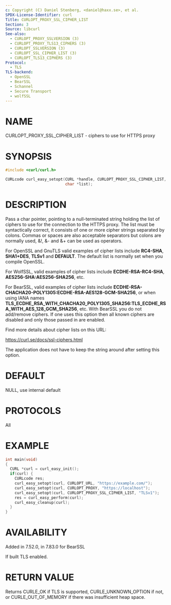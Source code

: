 ```yaml
---
c: Copyright (C) Daniel Stenberg, <daniel@haxx.se>, et al.
SPDX-License-Identifier: curl
Title: CURLOPT_PROXY_SSL_CIPHER_LIST
Section: 3
Source: libcurl
See-also:
  - CURLOPT_PROXY_SSLVERSION (3)
  - CURLOPT_PROXY_TLS13_CIPHERS (3)
  - CURLOPT_SSLVERSION (3)
  - CURLOPT_SSL_CIPHER_LIST (3)
  - CURLOPT_TLS13_CIPHERS (3)
Protocol:
  - TLS
TLS-backend:
  - OpenSSL
  - BearSSL
  - Schannel
  - Secure Transport
  - wolfSSL
---
```


# NAME

CURLOPT_PROXY_SSL_CIPHER_LIST - ciphers to use for HTTPS proxy

# SYNOPSIS

~~~c
#include <curl/curl.h>

CURLcode curl_easy_setopt(CURL *handle, CURLOPT_PROXY_SSL_CIPHER_LIST,
                          char *list);
~~~

# DESCRIPTION

Pass a char pointer, pointing to a null-terminated string holding the list of
ciphers to use for the connection to the HTTPS proxy. The list must be
syntactically correct, it consists of one or more cipher strings separated by
colons. Commas or spaces are also acceptable separators but colons are
normally used, &!, &- and &+ can be used as operators.

For OpenSSL and GnuTLS valid examples of cipher lists include **RC4-SHA**,
**SHA1+DES**, **TLSv1** and **DEFAULT**. The default list is normally
set when you compile OpenSSL.

For WolfSSL, valid examples of cipher lists include **ECDHE-RSA-RC4-SHA**,
**AES256-SHA:AES256-SHA256**, etc.

For BearSSL, valid examples of cipher lists include
**ECDHE-RSA-CHACHA20-POLY1305:ECDHE-RSA-AES128-GCM-SHA256**, or when using IANA names
**TLS_ECDHE_RSA_WITH_CHACHA20_POLY1305_SHA256:TLS_ECDHE_RSA_WITH_AES_128_GCM_SHA256**,
etc.
With BearSSL you do not add/remove ciphers. If one uses this option then all
known ciphers are disabled and only those passed in are enabled.

Find more details about cipher lists on this URL:

 https://curl.se/docs/ssl-ciphers.html

The application does not have to keep the string around after setting this
option.

# DEFAULT

NULL, use internal default

# PROTOCOLS

All

# EXAMPLE

~~~c
int main(void)
{
  CURL *curl = curl_easy_init();
  if(curl) {
    CURLcode res;
    curl_easy_setopt(curl, CURLOPT_URL, "https://example.com/");
    curl_easy_setopt(curl, CURLOPT_PROXY, "https://localhost");
    curl_easy_setopt(curl, CURLOPT_PROXY_SSL_CIPHER_LIST, "TLSv1");
    res = curl_easy_perform(curl);
    curl_easy_cleanup(curl);
  }
}
~~~

# AVAILABILITY

Added in 7.52.0, in 7.83.0 for BearSSL

If built TLS enabled.

# RETURN VALUE

Returns CURLE_OK if TLS is supported, CURLE_UNKNOWN_OPTION if not, or
CURLE_OUT_OF_MEMORY if there was insufficient heap space.
